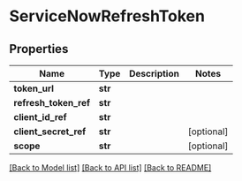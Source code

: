# ServiceNowRefreshToken

## Properties
Name | Type | Description | Notes
------------ | ------------- | ------------- | -------------
**token_url** | **str** |  | 
**refresh_token_ref** | **str** |  | 
**client_id_ref** | **str** |  | 
**client_secret_ref** | **str** |  | [optional] 
**scope** | **str** |  | [optional] 

[[Back to Model list]](../README.md#documentation-for-models) [[Back to API list]](../README.md#documentation-for-api-endpoints) [[Back to README]](../README.md)

